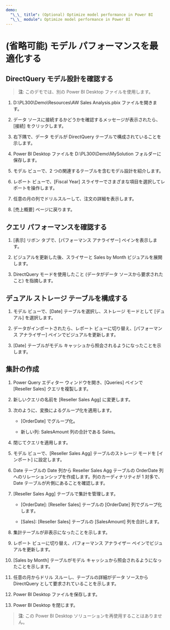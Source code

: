 ```yaml
---
demo:
  "\_\_ title": (Optional) Optimize model performance in Power BI
  "\_\_ module": Optimize model performance in Power BI
---
```


# (省略可能) モデル パフォーマンスを最適化する

## DirectQuery モデル設計を確認する

> **注**: このデモでは、別の Power BI Desktop ファイルを使用します。

1. D:\PL300\Demo\Resources\AW Sales Analysis.pbix ファイルを開きます。

1. データ ソースに接続するかどうかを確認するメッセージが表示されたら、[接続] をクリックします。

1. 右下隅で、データ モデルが DirectQuery テーブルで構成されていることを示します。

1. Power BI Desktop ファイルを D:\PL300\Demo\MySolution フォルダーに保存します。

1. モデル ビューで、2 つの関連するテーブルを含むモデル設計を紹介します。

1. レポート ビューで、[Fiscal Year] スライサーでさまざまな項目を選択してレポートを操作します。

1. 任意の月の列でドリルスルーして、注文の詳細を表示します。

1. [売上概要] ページに戻ります。

## クエリ パフォーマンスを確認する

1. [表示] リボン タブで、[パフォーマンス アナライザー] ペインを表示します。

1. ビジュアルを更新した後、スライサーと Sales by Month ビジュアルを展開します。

1. DirectQuery モードを使用したこと (データがデータ ソースから要求されたこと) を指摘します。

## デュアル ストレージ テーブルを構成する

1. モデル ビューで、[Date] テーブルを選択し、ストレージ モードとして [デュアル] を選択します。

1. データがインポートされたら、レポート ビューに切り替え、[パフォーマンス アナライザー] ペインでビジュアルを更新します。

1. [Date] テーブルがモデル キャッシュから照会されるようになったことを示します。

## 集計の作成

1. Power Query エディター ウィンドウを開き、[Queries] ペインで [Reseller Sales] クエリを複製します。

1. 新しいクエリの名前を [Reseller Sales Agg] に変更します。

1. 次のように、変換によるグループ化を適用します。

    - [OrderDate] でグループ化。

    - 新しい列: SalesAmount 列の合計である Sales。

1. 閉じてクエリを適用します。

1. モデル ビューで、[Reseller Sales Agg] テーブルのストレージ モードを [インポート] に設定します。

1. Date テーブルの Date 列から Reseller Sales Agg テーブルの OrderDate 列へのリレーションシップを作成します。列のカーディナリティが 1 対多で、Date テーブルが片側にあることを確認します。

1. [Reseller Sales Agg] テーブルで集計を管理します。

    - [OrderDate]: [Reseller Sales] テーブルの [OrderDate] 列でグループ化します。

    - [Sales]: [Reseller Sales] テーブルの [SalesAmount] 列を合計します。

1. 集計テーブルが非表示になったことを示します。

1. レポート ビューに切り替え、パフォーマンス アナライザー ペインでビジュアルを更新します。

1. [Sales by Month] テーブルがモデル キャッシュから照会されるようになったことを示します。

1. 任意の月からドリル スルーし、テーブルの詳細がデータ ソースから DirectQuery として要求されていることを示します。

1. Power BI Desktop ファイルを保存します。

1. Power BI Desktop を閉じます。

> **注**: この Power BI Desktop ソリューションを再使用することはありません。

